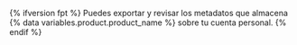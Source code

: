 {% ifversion fpt %}
Puedes exportar y revisar los metadatos que
almacena {% data variables.product.product_name %} sobre tu cuenta personal.
{% endif %}
